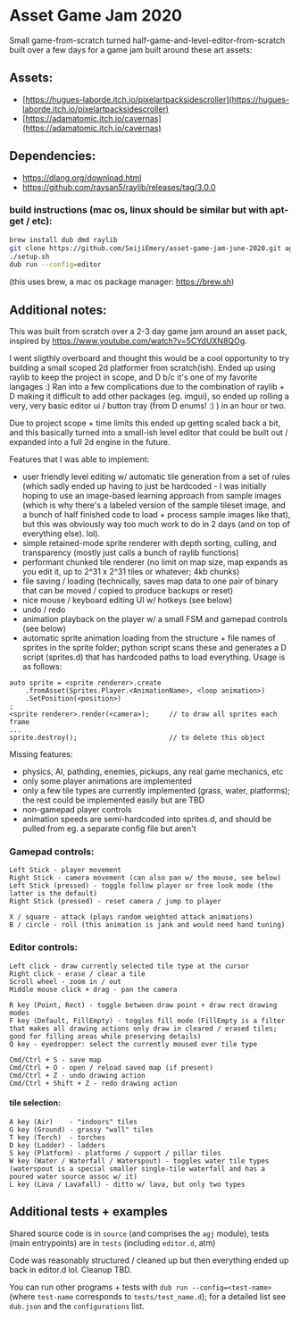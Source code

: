 # Asset Game Jam 2020

Small game-from-scratch turned half-game-and-level-editor-from-scratch built over a few days for a game jam built around these art assets:

## Assets:

- [https://hugues-laborde.itch.io/pixelartpacksidescroller](https://hugues-laborde.itch.io/pixelartpacksidescroller)
- [https://adamatomic.itch.io/cavernas](https://adamatomic.itch.io/cavernas)

## Dependencies:

- https://dlang.org/download.html
- https://github.com/raysan5/raylib/releases/tag/3.0.0

### build instructions (mac os, linux should be similar but with apt-get / etc):

```bash
brew install dub dmd raylib
git clone https://github.com/SeijiEmery/asset-game-jam-june-2020.git agj && cd agj
./setup.sh
dub run --config=editor
```
(this uses brew, a mac os package manager: https://brew.sh)

## Additional notes:

This was built from scratch over a 2-3 day game jam around an asset pack, inspired by https://www.youtube.com/watch?v=5CYdUXN8QOg. 

I went sligthly overboard and thought this would be a cool opportunity to try building a small scoped 2d platformer from scratch(ish). Ended up using raylib to keep the project in scope, and D b/c it's one of my favorite langages :) Ran into a few complications due to the combination of raylib + D making it difficult to add other packages (eg. imgui), so ended up rolling a very, very basic editor ui / button tray (from D enums! :) ) in an hour or two. 

Due to project scope + time limits this ended up getting scaled back a bit, and this basically turned into a small-ish level editor that could be built out / expanded into a full 2d engine in the future.

Features that I was able to implement:
- user friendly level editing w/ automatic tile generation from a set of rules (which sadly ended up having to just be hardcoded - I was initially hoping to use an image-based learning approach from sample images (which is why there's a labeled version of the sample tileset image, and a bunch of half finished code to load + process sample images like that), but this was obviously way too much work to do in 2 days (and on top of everything else). lol).
- simple retained-mode sprite renderer with depth sorting, culling, and transparency (mostly just calls a bunch of raylib functions)
- performant chunked tile renderer (no limit on map size, map expands as you edit it, up to 2^31 x 2^31 tiles or whatever; 4kb chunks)
- file saving / loading (technically, saves map data to one pair of binary that can be moved / copied to produce backups or reset)
- nice mouse / keyboard editing UI w/ hotkeys (see below)
- undo / redo
- animation playback on the player w/ a small FSM and gamepad controls (see below)
- automatic sprite animation loading from the structure + file names of sprites in the sprite folder; python script scans these and generates a D script (sprites.d) that has hardcoded paths to load everything. Usage is as follows:
   
```dlang
auto sprite = <sprite renderer>.create
    .fromAsset(Sprites.Player.<AnimationName>, <loop animation>)
    .SetPosition(<position>)
;
<sprite renderer>.render(<camera>);     // to draw all sprites each frame
...
sprite.destroy();                       // to delete this object
```

Missing features:
- physics, AI, pathding, enemies, pickups, any real game mechanics, etc
- only some player animations are implemented
- only a few tile types are currently implemented (grass, water, platforms); the rest could be implemented easily but are TBD
- non-gamepad player controls
- animation speeds are semi-hardcoded into sprites.d, and should be pulled from eg. a separate config file but aren't


### Gamepad controls:

```
Left Stick - player movement
Right Stick - camera movement (can also pan w/ the mouse, see below)
Left Stick (pressed) - toggle follow player or free look mode (the latter is the default)
Right Stick (pressed) - reset camera / jump to player

X / square - attack (plays random weighted attack animations)
B / circle - roll (this animation is jank and would need hand tuning)
```

### Editor controls:

```
Left click - draw currently selected tile type at the cursor
Right click - erase / clear a tile
Scroll wheel - zoom in / out
Middle mouse click + drag - pan the camera

R key (Point, Rect) - toggle between draw point + draw rect drawing modes
F key (Default, FillEmpty) - toggles fill mode (FillEmpty is a filter that makes all drawing actions only draw in cleared / erased tiles; good for filling areas while preserving details)
Q key - eyedropper: select the currently moused over tile type

Cmd/Ctrl + S - save map
Cmd/Ctrl + O - open / reload saved map (if present)
Cmd/Ctrl + Z - undo drawing action
Cmd/Ctrl + Shift + Z - redo drawing action
```

#### tile selection:

```
A key (Air)    - "indoors" tiles
G key (Ground) - grassy "wall" tiles
T key (Torch)  - torches
D key (Ladder) - ladders
S key (Platform) - platforms / support / pillar tiles
W key (Water / Waterfall / Waterspout) - toggles water tile types
(waterspout is a special smaller single-tile waterfall and has a poured water source assoc w/ it)
L key (Lava / Lavafall) - ditto w/ lava, but only two types
```

## Additional tests + examples

Shared source code is in `source` (and comprises the `agj` module), tests (main entrypoints) are in `tests` (including `editor.d`, atm)

Code was reasonably structured / cleaned up but then everything ended up back in editor.d lol. Cleanup TBD.

You can run other programs + tests with `dub run --config=<test-name>` (where `test-name` corresponds to `tests/test_name.d`); for a detailed list see `dub.json` and the `configurations` list.
